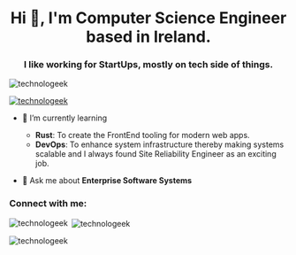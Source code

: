 <h1 align="center">Hi 👋, I'm Computer Science Engineer based in Ireland.</h1>
<h3 align="center">I like working for StartUps, mostly on tech side of things.</h3>

<p align="left"> <img src="https://komarev.com/ghpvc/?username=technologeek&label=Profile%20views&color=0e75b6&style=flat" alt="technologeek" /> </p>

</p>
<p align="left"> <a href="https://github.com/ryo-ma/github-profile-trophy"><img src="https://github-profile-trophy.vercel.app/?username=technologeek" alt="technologeek" /></a> </p>

- 🌱 I’m currently learning 
    - **Rust**: To create the FrontEnd tooling for modern web apps.
    - **DevOps**: To enhance system infrastructure thereby making systems scalable and I always found Site Reliability Engineer as an exciting job.

- 💬 Ask me about **Enterprise Software Systems**

<h3 align="left">Connect with me:</h3>
<p align="left">
</p>


<p><img align="left" src="https://github-readme-stats-sigma-five.vercel.app/api/top-langs?username=technologeek&show_icons=true&locale=en&layout=compact" alt="technologeek" /></p>

<p>&nbsp;<img align="center" src="https://github-readme-stats-sigma-five.vercel.app/api?username=technologeek&show_icons=true&locale=en" alt="technologeek" /></p>

<p><img align="center" src="https://github-readme-streak-stats.herokuapp.com/?user=technologeek&" alt="technologeek" /></p>
